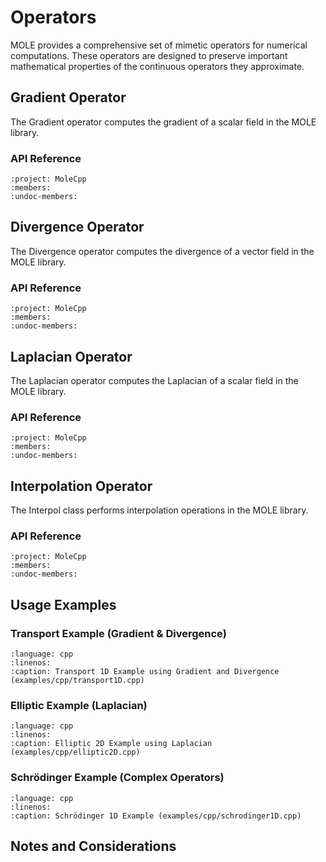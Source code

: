 # Operators

MOLE provides a comprehensive set of mimetic operators for numerical computations. These operators are designed to preserve important mathematical properties of the continuous operators they approximate.

## Gradient Operator

The Gradient operator computes the gradient of a scalar field in the MOLE library.

<!-- ### Mathematical Background -->

<!-- TODO: Add mathematical background, principles, and mimetic properties -->

### API Reference

```{doxygenclass} Gradient
:project: MoleCpp
:members:
:undoc-members:
```

## Divergence Operator

The Divergence operator computes the divergence of a vector field in the MOLE library.

<!-- ### Mathematical Background -->

<!-- TODO: Add mathematical background, principles, and mimetic properties -->

### API Reference

```{doxygenclass} Divergence
:project: MoleCpp
:members:
:undoc-members:
```

## Laplacian Operator

The Laplacian operator computes the Laplacian of a scalar field in the MOLE library.

<!-- ### Mathematical Background -->

<!-- TODO: Add mathematical background, principles, and mimetic properties -->

### API Reference

```{doxygenclass} Laplacian
:project: MoleCpp
:members:
:undoc-members:
```

## Interpolation Operator

The Interpol class performs interpolation operations in the MOLE library.

<!-- ### Mathematical Background -->

<!-- TODO: Add mathematical background, principles, and mimetic properties -->

### API Reference

```{doxygenclass} Interpol
:project: MoleCpp
:members:
:undoc-members:
```

## Usage Examples

### Transport Example (Gradient & Divergence)
```{literalinclude} ../../../../../examples/cpp/transport1D.cpp
:language: cpp
:linenos:
:caption: Transport 1D Example using Gradient and Divergence (examples/cpp/transport1D.cpp)
```

### Elliptic Example (Laplacian)
```{literalinclude} ../../../../../examples/cpp/elliptic2D.cpp
:language: cpp
:linenos:
:caption: Elliptic 2D Example using Laplacian (examples/cpp/elliptic2D.cpp)
```

### Schrödinger Example (Complex Operators)
```{literalinclude} ../../../../../examples/cpp/schrodinger1D.cpp
:language: cpp
:linenos:
:caption: Schrödinger 1D Example (examples/cpp/schrodinger1D.cpp)
```

## Notes and Considerations

<!-- TODO: Add important notes and considerations for using these operators --> 